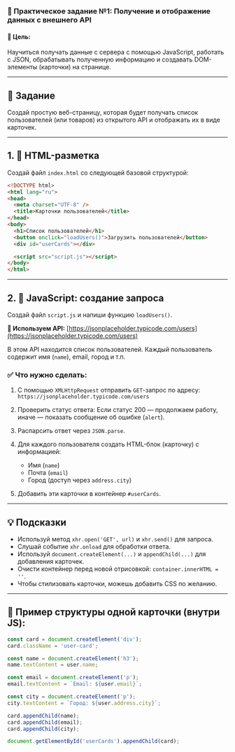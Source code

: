 ### 🧪 Практическое задание №1: Получение и отображение данных с внешнего API

#### 🎯 Цель:

Научиться получать данные с сервера с помощью JavaScript, работать с JSON, обрабатывать полученную информацию и создавать DOM-элементы (карточки) на странице.

---

## 📝 Задание

Создай простую веб-страницу, которая будет получать список пользователей (или товаров) из открытого API и отображать их в виде карточек.

---

## 1. 📄 HTML-разметка

Создай файл `index.html` со следующей базовой структурой:

```html
<!DOCTYPE html>
<html lang="ru">
<head>
  <meta charset="UTF-8" />
  <title>Карточки пользователей</title>
</head>
<body>
  <h1>Список пользователей</h1>
  <button onclick="loadUsers()">Загрузить пользователей</button>
  <div id="userCards"></div>

  <script src="script.js"></script>
</body>
</html>
```

---

## 2. 📜 JavaScript: создание запроса

Создай файл `script.js` и напиши функцию `loadUsers()`.

**🔹 Используем API:** [https://jsonplaceholder.typicode.com/users](https://jsonplaceholder.typicode.com/users)

В этом API находится список пользователей. Каждый пользователь содержит имя (`name`), email, город и т.п.

### ✅ Что нужно сделать:

1. С помощью `XMLHttpRequest` отправить `GET`-запрос по адресу:
   `https://jsonplaceholder.typicode.com/users`

2. Проверить статус ответа:
   Если статус 200 — продолжаем работу, иначе — показать сообщение об ошибке (`alert`).

3. Распарсить ответ через `JSON.parse`.

4. Для каждого пользователя создать HTML-блок (карточку) с информацией:

   * Имя (`name`)
   * Почта (`email`)
   * Город (доступ через `address.city`)

5. Добавить эти карточки в контейнер `#userCards`.

---

## 💡 Подсказки

* Используй метод `xhr.open('GET', url)` и `xhr.send()` для запроса.
* Слушай событие `xhr.onload` для обработки ответа.
* Используй `document.createElement(...)` и `appendChild(...)` для добавления карточек.
* Очисти контейнер перед новой отрисовкой: `container.innerHTML = ''`.
* Чтобы стилизовать карточки, можешь добавить CSS по желанию.

---

## 🧠 Пример структуры одной карточки (внутри JS):

```javascript
const card = document.createElement('div');
card.className = 'user-card';

const name = document.createElement('h3');
name.textContent = user.name;

const email = document.createElement('p');
email.textContent = `Email: ${user.email}`;

const city = document.createElement('p');
city.textContent = `Город: ${user.address.city}`;

card.appendChild(name);
card.appendChild(email);
card.appendChild(city);

document.getElementById('userCards').appendChild(card);
```

